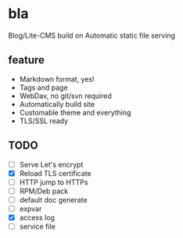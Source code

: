 # bla

Blog/Lite-CMS build on Automatic static file serving

## feature

* Markdown format, yes!
* Tags and page 
* WebDav, no git/svn required
* Automatically build site
* Customable theme and everything
* TLS/SSL ready

## TODO

- [ ] Serve Let's encrypt
- [x] Reload TLS certificate
- [ ] HTTP jump to HTTPs
- [ ] RPM/Deb pack
- [ ] default doc generate
- [ ] expvar
- [x] access log
- [ ] service file
